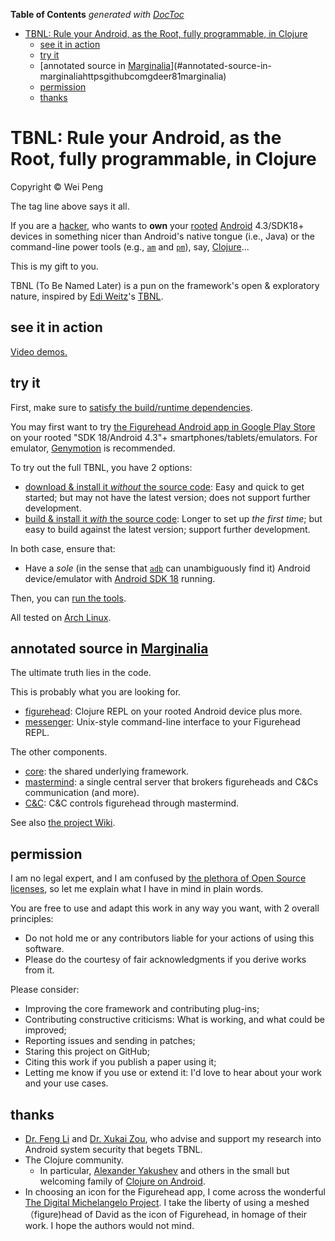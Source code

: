 <!-- START doctoc generated TOC please keep comment here to allow auto update -->
<!-- DON'T EDIT THIS SECTION, INSTEAD RE-RUN doctoc TO UPDATE -->
**Table of Contents**  *generated with [DocToc](http://doctoc.herokuapp.com/)*

- [TBNL: Rule your Android, as the Root, fully programmable, in Clojure ](#tbnl-rule-your-android-as-the-root-fully-programmable-in-clojure)
	- [see it in action](#see-it-in-action)
	- [try it](#try-it)
	- [annotated source in [Marginalia](https://github.com/gdeer81/marginalia)](#annotated-source-in-marginaliahttpsgithubcomgdeer81marginalia)
	- [permission](#permission)
	- [thanks](#thanks)

<!-- END doctoc generated TOC please keep comment here to allow auto update -->

TBNL: Rule your Android, as the Root, fully programmable, in Clojure 
=====
Copyright &copy; Wei Peng

The tag line above says it all. 

If you are a [hacker](https://en.wikipedia.org/wiki/Hacker_(programmer_subculture)), who wants to **own** your [rooted](http://www.androidcentral.com/root) [Android](http://www.android.com/) 4.3/SDK18+ devices in something nicer than Android's native tongue (i.e., Java) or the command-line power tools (e.g., [`am`](https://developer.android.com/tools/help/adb.html#am) and [`pm`](https://developer.android.com/tools/help/adb.html#pm)), say, [Clojure](http://clojure.org/)...

This is my gift to you.

TBNL (To Be Named Later) is a pun on the framework's open & exploratory nature, inspired by [Edi Weitz](http://weitz.de/)'s [TBNL](http://weitz.de/tbnl/).

see it in action
-----

[Video demos.](https://github.com/pw4ever/tbnl/wiki/demos)

try it
-----

First, make sure to [satisfy the build/runtime dependencies](https://github.com/pw4ever/tbnl/wiki/try-it-out#dependencies).

You may first want to try [the Figurehead Android app in Google Play Store](https://play.google.com/store/apps/details?id=figurehead.ui) on your rooted "SDK 18/Android 4.3"+ smartphones/tablets/emulators. For emulator, [Genymotion](http://www.genymotion.com/) is recommended.

To try out the full TBNL, you have 2 options:

* [download & install it *without* the source code](https://github.com/pw4ever/tbnl/wiki/try-it-out#without-source): Easy and quick to get started; but may not have the latest version; does not support further development.
* [build & install it *with* the source code](https://github.com/pw4ever/tbnl/wiki/try-it-out#with-source): Longer to set up *the first time*; but easy to build against the latest version; support further development.

In both case, ensure that:
* Have a *sole* (in the sense that [`adb`](https://developer.android.com/tools/help/adb.html) can unambiguously find it) Android device/emulator with [Android SDK 18](https://developer.android.com/about/versions/android-4.3.html) running.
 
Then, you can [run the tools](https://github.com/pw4ever/tbnl/wiki/try-it-out#running-tbnl).

All tested on [Arch Linux](https://www.archlinux.org/).

annotated source in [Marginalia](https://github.com/gdeer81/marginalia)
-----

The ultimate truth lies in the code.

This is probably what you are looking for.
* [figurehead][figurehead]: Clojure REPL on your rooted Android device plus more. 
* [messenger][messenger]: Unix-style command-line interface to your Figurehead REPL.

The other components.
* [core][core]: the shared underlying framework. 
* [mastermind][mastermind]: a single central server that brokers figureheads and C\&Cs communication (and more).
* [C\&C][cnc]: C\&C controls figurehead through mastermind.

See also [the project Wiki](https://github.com/pw4ever/tbnl/wiki).

permission
-----

I am no legal expert, and I am confused by [the plethora of Open Source licenses](https://en.wikipedia.org/wiki/Comparison_of_free_and_open-source_software_licenses), so let me explain what I have in mind in plain words.

You are free to use and adapt this work in any way you want, with 2 overall principles:
* Do not hold me or any contributors liable for your actions of using this software.
* Please do the courtesy of fair acknowledgments if you derive works from it.

Please consider:
* Improving the core framework and contributing plug-ins;
* Contributing constructive criticisms: What is working, and what could be improved;
* Reporting issues and sending in patches;
* Staring this project on GitHub;
* Citing this work if you publish a paper using it;
* Letting me know if you use or extend it: I'd love to hear about your work and your use cases.

thanks
-----
* [Dr. Feng Li](http://www.engr.iupui.edu/~fengli/) and [Dr. Xukai Zou](http://cs.iupui.edu/~xkzou/), who advise and support my research into Android system security that begets TBNL.
* The Clojure community.
  * In particular, [Alexander Yakushev](https://github.com/alexander-yakushev) and others in the small but welcoming family of [Clojure on Android](http://clojure-android.info/).
* In choosing an icon for the Figurehead app, I come across the wonderful [The Digital Michelangelo Project](http://graphics.stanford.edu/projects/mich/). I take the liberty of using a meshed（figure)head of David as the icon of Figurehead, in homage of their work. I hope the authors would not mind.

[core]: https://pw4ever.github.io/tbnl/common/tbnl.core/docs/uberdoc.html "core API"
[mastermind]: https://pw4ever.github.io/tbnl/common/tbnl.core/docs/uberdoc.html "annotated source code of mastermind"
[cnc]: https://pw4ever.github.io/tbnl/host-side-tools/tbnl.cnc/docs/uberdoc.html "annotated source of C\&C"
[figurehead]: https://pw4ever.github.io/tbnl/guest-side-tools/tbnl.figurehead/docs/uberdoc.html "annotated source of figurehead"
[messenger]: https://pw4ever.github.io/tbnl/host-side-tools/tbnl.messenger/docs/uberdoc.html "annotated source of messenger"
